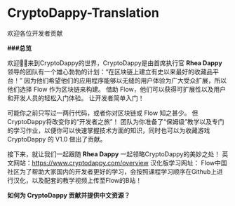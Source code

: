 # CryptoDappy-Translation
欢迎各位开发者贡献

**###总览**

欢迎👏🏻来到CryptoDappy的世界，CryptoDappy是由首席执行官 **Rhea Dappy** 领导的团队有一个雄心勃勃的计划：“在区块链上建立有史以来最好的收藏品平台！” 因为他们希望他们的应用程序能够以无缝的用户体验为广大受众扩展，所以他们选择 Flow 作为区块链来构建。 借助 Flow，他们可以获得可扩展性以及用户和开发人员的轻松入门体验。 让开发者简单入门！

可能你之前只写过一两行代码，或者你对区块链或 Flow 知之甚少。 但CryptoDappy将改变你的“开发者之旅”！ 团队为你准备了“保姆级”教学以及专门的学习作业，以便你可以快速掌握技术方面的知识，同时也可以为收藏游戏 CryptoDappy 的 V1.0 做出了贡献。

接下来，就让我们一起跟随 **Rhea Dappy** 一起领略CryptoDappy的美妙之处！
英文网站：https://www.cryptodappy.com/overview 
汉化版学习网址：
Flow中国社区为了帮助大家国内的开发者更好的学习，会按照课程学习顺序在Github上进行汉化，以及配套的教学视频上传至Flow的B站！

**如何为 **CryptoDappy** 贡献并提供中文资源？**


